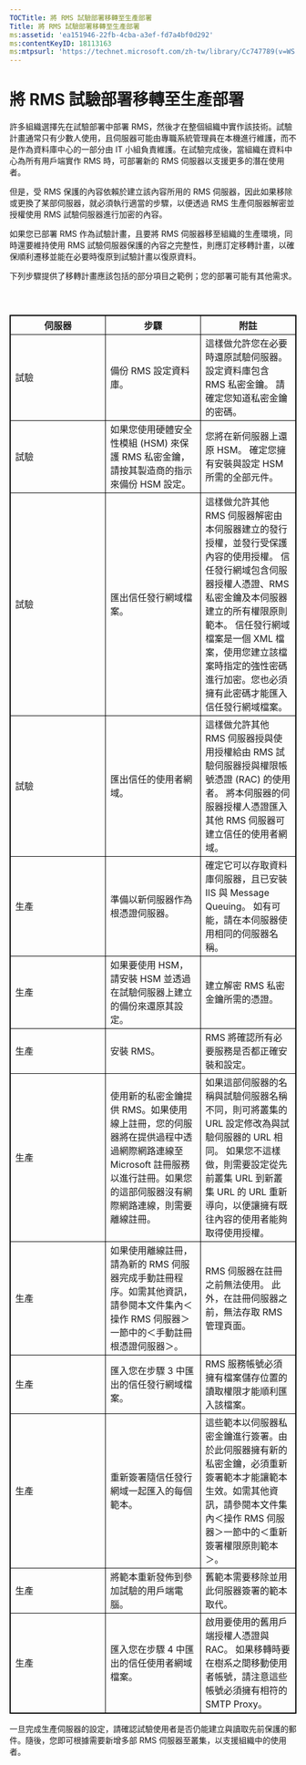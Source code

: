 ```yaml
---
TOCTitle: 將 RMS 試驗部署移轉至生產部署
Title: 將 RMS 試驗部署移轉至生產部署
ms:assetid: 'ea151946-22fb-4cba-a3ef-fd7a4bf0d292'
ms:contentKeyID: 18113163
ms:mtpsurl: 'https://technet.microsoft.com/zh-tw/library/Cc747789(v=WS.10)'
---
```


將 RMS 試驗部署移轉至生產部署
=============================

許多組織選擇先在試驗部署中部署 RMS，然後才在整個組織中實作該技術。試驗計畫通常只有少數人使用，且伺服器可能由專職系統管理員在本機進行維護，而不是作為資料庫中心的一部分由 IT 小組負責維護。在試驗完成後，當組織在資料中心為所有用戶端實作 RMS 時，可部署新的 RMS 伺服器以支援更多的潛在使用者。

但是，受 RMS 保護的內容依賴於建立該內容所用的 RMS 伺服器，因此如果移除或更換了某部伺服器，就必須執行適當的步驟，以便透過 RMS 生產伺服器解密並授權使用 RMS 試驗伺服器進行加密的內容。

如果您已部署 RMS 作為試驗計畫，且要將 RMS 伺服器移至組織的生產環境，同時還要維持使用 RMS 試驗伺服器保護的內容之完整性，則應訂定移轉計畫，以確保順利遷移並能在必要時復原到試驗計畫以復原資料。

下列步驟提供了移轉計畫應該包括的部分項目之範例；您的部署可能有其他需求。

###  

 
<table style="border:1px solid black;">
<colgroup>
<col width="33%" />
<col width="33%" />
<col width="33%" />
</colgroup>
<thead>
<tr class="header">
<th style="border:1px solid black;" >伺服器</th>
<th style="border:1px solid black;" >步驟</th>
<th style="border:1px solid black;" >附註</th>
</tr>
</thead>
<tbody>
<tr class="odd">
<td style="border:1px solid black;">試驗</td>
<td style="border:1px solid black;">備份 RMS 設定資料庫。</td>
<td style="border:1px solid black;">這樣做允許您在必要時還原試驗伺服器。
設定資料庫包含 RMS 私密金鑰。
請確定您知道私密金鑰的密碼。</td>
</tr>
<tr class="even">
<td style="border:1px solid black;">試驗</td>
<td style="border:1px solid black;">如果您使用硬體安全性模組 (HSM) 來保護 RMS 私密金鑰，請按其製造商的指示來備份 HSM 設定。</td>
<td style="border:1px solid black;">您將在新伺服器上還原 HSM。
確定您擁有安裝與設定 HSM 所需的全部元件。</td>
</tr>
<tr class="odd">
<td style="border:1px solid black;">試驗</td>
<td style="border:1px solid black;">匯出信任發行網域檔案。</td>
<td style="border:1px solid black;">這樣做允許其他 RMS 伺服器解密由本伺服器建立的發行授權，並發行受保護內容的使用授權。
信任發行網域包含伺服器授權人憑證、RMS 私密金鑰及本伺服器建立的所有權限原則範本。
信任發行網域檔案是一個 XML 檔案，使用您建立該檔案時指定的強性密碼進行加密。您也必須擁有此密碼才能匯入信任發行網域檔案。</td>
</tr>
<tr class="even">
<td style="border:1px solid black;">試驗</td>
<td style="border:1px solid black;">匯出信任的使用者網域。</td>
<td style="border:1px solid black;">這樣做允許其他 RMS 伺服器授與使用授權給由 RMS 試驗伺服器授與權限帳號憑證 (RAC) 的使用者。
將本伺服器的伺服器授權人憑證匯入其他 RMS 伺服器可建立信任的使用者網域。</td>
</tr>
<tr class="odd">
<td style="border:1px solid black;">生產</td>
<td style="border:1px solid black;">準備以新伺服器作為根憑證伺服器。</td>
<td style="border:1px solid black;">確定它可以存取資料庫伺服器，且已安裝 IIS 與 Message Queuing。
如有可能，請在本伺服器使用相同的伺服器名稱。</td>
</tr>
<tr class="even">
<td style="border:1px solid black;">生產</td>
<td style="border:1px solid black;">如果要使用 HSM，請安裝 HSM 並透過在試驗伺服器上建立的備份來還原其設定。</td>
<td style="border:1px solid black;">建立解密 RMS 私密金鑰所需的憑證。</td>
</tr>
<tr class="odd">
<td style="border:1px solid black;">生產</td>
<td style="border:1px solid black;">安裝 RMS。</td>
<td style="border:1px solid black;">RMS 將確認所有必要服務是否都正確安裝和設定。</td>
</tr>
<tr class="even">
<td style="border:1px solid black;">生產</td>
<td style="border:1px solid black;">使用新的私密金鑰提供 RMS。如果使用線上註冊，您的伺服器將在提供過程中透過網際網路連線至 Microsoft 註冊服務以進行註冊。如果您的這部伺服器沒有網際網路連線，則需要離線註冊。</td>
<td style="border:1px solid black;">如果這部伺服器的名稱與試驗伺服器名稱不同，則可將叢集的 URL 設定修改為與試驗伺服器的 URL 相同。
如果您不這樣做，則需要設定從先前叢集 URL 到新叢集 URL 的 URL 重新導向，以便讓擁有既往內容的使用者能夠取得使用授權。</td>
</tr>
<tr class="odd">
<td style="border:1px solid black;">生產</td>
<td style="border:1px solid black;">如果使用離線註冊，請為新的 RMS 伺服器完成手動註冊程序。如需其他資訊，請參閱本文件集內＜操作 RMS 伺服器＞一節中的＜手動註冊根憑證伺服器＞。</td>
<td style="border:1px solid black;">RMS 伺服器在註冊之前無法使用。
此外，在註冊伺服器之前，無法存取 RMS 管理頁面。</td>
</tr>
<tr class="even">
<td style="border:1px solid black;">生產</td>
<td style="border:1px solid black;">匯入您在步驟 3 中匯出的信任發行網域檔案。</td>
<td style="border:1px solid black;">RMS 服務帳號必須擁有檔案儲存位置的讀取權限才能順利匯入該檔案。</td>
</tr>
<tr class="odd">
<td style="border:1px solid black;">生產</td>
<td style="border:1px solid black;">重新簽署隨信任發行網域一起匯入的每個範本。</td>
<td style="border:1px solid black;">這些範本以伺服器私密金鑰進行簽署。由於此伺服器擁有新的私密金鑰，必須重新簽署範本才能讓範本生效。如需其他資訊，請參閱本文件集內＜操作 RMS 伺服器＞一節中的＜重新簽署權限原則範本＞。</td>
</tr>
<tr class="even">
<td style="border:1px solid black;">生產</td>
<td style="border:1px solid black;">將範本重新發佈到參加試驗的用戶端電腦。</td>
<td style="border:1px solid black;">舊範本需要移除並用此伺服器簽署的範本取代。</td>
</tr>
<tr class="odd">
<td style="border:1px solid black;">生產</td>
<td style="border:1px solid black;">匯入您在步驟 4 中匯出的信任使用者網域檔案。</td>
<td style="border:1px solid black;">啟用要使用的舊用戶端授權人憑證與 RAC。
如果移轉時要在樹系之間移動使用者帳號，請注意這些帳號必須擁有相符的 SMTP Proxy。</td>
</tr>
</tbody>
</table>
 

一旦完成生產伺服器的設定，請確認試驗使用者是否仍能建立與讀取先前保護的郵件。隨後，您即可根據需要新增多部 RMS 伺服器至叢集，以支援組織中的使用者。
